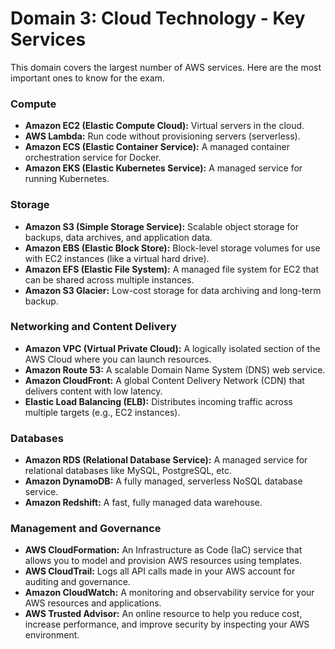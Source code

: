 # Domain 3: Cloud Technology - Key Services

This domain covers the largest number of AWS services. Here are the most important ones to know for the exam.

### Compute
-   **Amazon EC2 (Elastic Compute Cloud):** Virtual servers in the cloud.
-   **AWS Lambda:** Run code without provisioning servers (serverless).
-   **Amazon ECS (Elastic Container Service):** A managed container orchestration service for Docker.
-   **Amazon EKS (Elastic Kubernetes Service):** A managed service for running Kubernetes.

### Storage
-   **Amazon S3 (Simple Storage Service):** Scalable object storage for backups, data archives, and application data.
-   **Amazon EBS (Elastic Block Store):** Block-level storage volumes for use with EC2 instances (like a virtual hard drive).
-   **Amazon EFS (Elastic File System):** A managed file system for EC2 that can be shared across multiple instances.
-   **Amazon S3 Glacier:** Low-cost storage for data archiving and long-term backup.

### Networking and Content Delivery
-   **Amazon VPC (Virtual Private Cloud):** A logically isolated section of the AWS Cloud where you can launch resources.
-   **Amazon Route 53:** A scalable Domain Name System (DNS) web service.
-   **Amazon CloudFront:** A global Content Delivery Network (CDN) that delivers content with low latency.
-   **Elastic Load Balancing (ELB):** Distributes incoming traffic across multiple targets (e.g., EC2 instances).

### Databases
-   **Amazon RDS (Relational Database Service):** A managed service for relational databases like MySQL, PostgreSQL, etc.
-   **Amazon DynamoDB:** A fully managed, serverless NoSQL database service.
-   **Amazon Redshift:** A fast, fully managed data warehouse.

### Management and Governance
-   **AWS CloudFormation:** An Infrastructure as Code (IaC) service that allows you to model and provision AWS resources using templates.
-   **AWS CloudTrail:** Logs all API calls made in your AWS account for auditing and governance.
-   **Amazon CloudWatch:** A monitoring and observability service for your AWS resources and applications.
-   **AWS Trusted Advisor:** An online resource to help you reduce cost, increase performance, and improve security by inspecting your AWS environment.